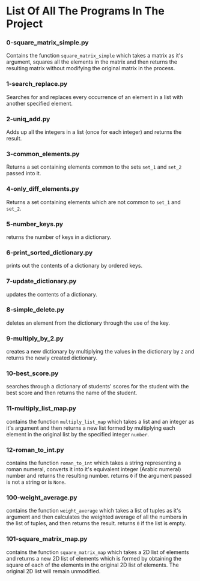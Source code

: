 # List Of All The Programs In The Project

### 0-square_matrix_simple.py
Contains the function `square_matrix_simple` which takes a matrix as it's argument, squares all the elements in the matrix and then returns the resulting matrix without modifying the original matrix in the process.

### 1-search_replace.py
Searches for and replaces every occurrence of an element in a list with another specified element.

### 2-uniq_add.py
Adds up all the integers in a list (once for each integer) and returns the result.

### 3-common_elements.py
Returns a set containing elements common to the sets `set_1` and `set_2` passed into it.

### 4-only_diff_elements.py
Returns a set containing elements which are not common to `set_1` and `set_2`.

### 5-number_keys.py
returns the number of keys in a dictionary.

### 6-print_sorted_dictionary.py
prints out the contents of a dictionary by ordered keys.

### 7-update_dictionary.py
updates the contents of a dictionary.

### 8-simple_delete.py
deletes an element from the dictionary through the use of the key.

### 9-multiply_by_2.py
creates a new dictionary by multiplying the values in the dictionary by `2` and returns the newly created dictionary.

### 10-best_score.py
searches through a dictionary of students' scores for the student with the best score and then returns the name of the student.

### 11-multiply_list_map.py
contains the function `multiply_list_map` which takes a list and an integer as it's argument and then returns a new list formed by multiplying each element in the original list by the specified integer `number`.

### 12-roman_to_int.py
contains the function `roman_to_int` which takes a string representing a roman numeral, converts it into it's equivalent integer (Arabic numeral) number and returns the resulting number. returns `0` if the  argument passed is not a string or is `None`.

### 100-weight_average.py
contains the function `weight_average` which takes a list of tuples as it's argument and then calculates the weighted average of all the numbers in the list of tuples, and then returns the result. returns `0` if the list is empty.

### 101-square_matrix_map.py
contains the function `square_matrix_map` which takes a 2D list of elements and returns a new 2D list of elements which is formed by obtaining the square of each of the elements in the original 2D list of elements. The original 2D list will remain unmodified.

###   
